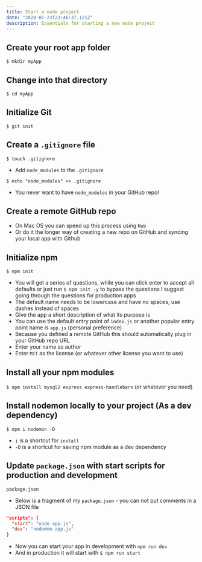 ```yaml
---
title: Start a node project
date: "2020-01-23T23:46:37.121Z"
description: Essentials for starting a new node project 
---
```


## Create your root app folder
`$ mkdir myApp`

## Change into that directory
`$ cd myApp`

## Initialize Git
`$ git init`

## Create a `.gitignore` file
`$ touch .gitignore`

* Add `node_modules` to the `.gitignore`

`$ echo "node_modules" >> .gitignore`

* You never want to have `node_modules` in your GitHub repo!

## Create a remote GitHub repo
* On Mac OS you can speed up this process using `Hub`
* Or do it the longer way of creating a new repo on GitHub and syncing your local app with Github

## Initialize npm
`$ npm init`

* You will get a series of questions, while you can click enter to accept all defaults or just run `$ npm init -y` to bypass the questions I suggest going through the questions for production apps
* The default name needs to be lowercase and have no spaces, use dashes instead of spaces
* Give the app a short description of what its purpose is
* You can use the default entry point of `index.js` or another popular entry point name is `app.js` (personal preference)
* Because you defined a remote GitHub this should automatically plug in your GitHub repo URL
* Enter your name as author
* Enter `MIT` as the license (or whatever other license you want to use)

## Install all your npm modules
`$ npm install mysql2 express express-handlebars` (or whatever you need)

## Install nodemon locally to your project (As a dev dependency)
`$ npm i nodemon -D`

* `i` is a shortcut for `install`
* `-D` is a shortcut for saving npm module as a dev dependency

## Update `package.json` with start scripts for production and development

`package.json`

* Below is a fragment of my `package.json` - you can not put comments in a JSON file

```json
"scripts": {
  "start": "node app.js",
  "dev": "nodemon app.js"
}
```

* Now you can start your app in development with `npm run dev`
* And in production it will start with `$ npm run start`



